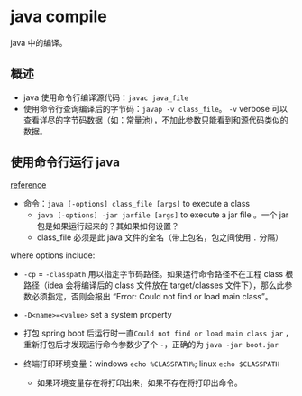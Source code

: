 # java compile

java 中的编译。

## 概述

- java 使用命令行编译源代码：`javac java_file`
- 使用命令行查询编译后的字节码：`javap -v class_file`。 `-v` verbose 可以查看详尽的字节码数据（如：常量池），不加此参数只能看到和源代码类似的数据。

## 使用命令行运行 java

[reference](https://javarevisited.blogspot.com/2015/04/error-could-not-find-or-load-main-class-helloworld-java.html)

- 命令：`java [-options] class_file [args]` to execute a class
    - `java [-options] -jar jarfile [args]` to execute a jar file 。一个 jar 包是如果运行起来的？其如果如何设置？
    - class_file 必须是此 java 文件的全名（带上包名，包之间使用 `.` 分隔）

where options include:

- `-cp` = `-classpath` 用以指定字节码路径。如果运行命令路径不在工程 class 根路径（idea 会将编译后的 class 文件放在 target/classes 文件下），那么此参数必须指定，否则会报出 “Error: Could not find or load main class”。
- `-D<name>=<value>` set a system property
- 打包 spring boot 后运行时一直`Could not find or load main class jar` ，重新打包后才发现运行命令参数少了个 `-`，正确的为 `java -jar boot.jar`

- 终端打印环境变量：windows `echo %CLASSPATH%`; linux `echo $CLASSPATH`
    - 如果环境变量存在将打印出来，如果不存在将打印出命令。
